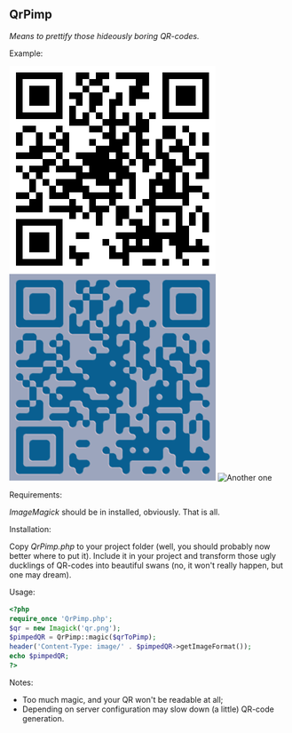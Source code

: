 QrPimp
----
_Means to prettify those hideously boring QR-codes._

Example:

![Boring QR](http://github.com/Xifax/qrpimp/raw/master/qr.png "Boring!")
![Not boring](http://github.com/Xifax/qrpimp/raw/master/pretty_qr.png "Not boring")
![Another one](xifax.github.com/qrpimp/img/pretty_qr_black.png "Not boring")

Requirements:

*ImageMagick* should be in installed, obviously. That is all.

Installation:

Copy *QrPimp.php* to your project folder (well, you should probably now better where to put it).
Include it in your project and transform those ugly ducklings of QR-codes into beautiful swans (no, it won't really happen, but one may dream).

Usage:

```php
<?php
require_once 'QrPimp.php';
$qr = new Imagick('qr.png');
$pimpedQR = QrPimp::magic($qrToPimp);
header('Content-Type: image/' . $pimpedQR->getImageFormat());
echo $pimpedQR;
?>
```

Notes:

* Too much magic, and your QR won't be readable at all;
* Depending on server configuration may slow down (a little) QR-code generation.
